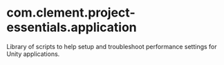 # com.clement.project-essentials.application
Library of scripts to help setup and troubleshoot performance settings for Unity applications.
